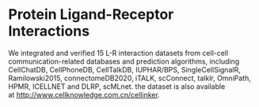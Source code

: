 # Protein Ligand-Receptor Interactions
We integrated and verified 15 L-R interaction datasets from cell-cell communication-related databases and prediction algorithms, including CellChatDB, CellPhoneDB, CellTalkDB, IUPHAR/BPS, SingleCellSignalR, Ramilowski2015, connectomeDB2020, iTALK, scConnect, talklr, OmniPath, HPMR, ICELLNET and DLRP, scMLnet. the dataset is also available at http://www.cellknowledge.com.cn/cellinker.
